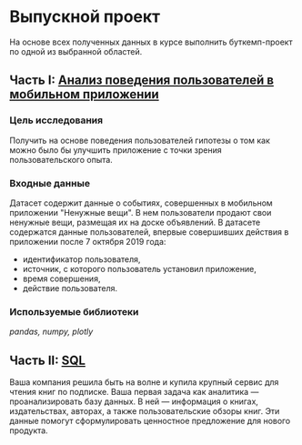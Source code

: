 # Выпускной проект

На основе всех полученных данных в курсе выполнить буткемп-проект по одной из выбранной областей.

## Часть I: [Анализ поведения пользователей в мобильном приложении](https://github.com/IgorRatnikov/portfolio/blob/master/14_graduation_project/14_graduation_project_python.ipynb)

### Цель исследования

Получить на основе поведения пользователей гипотезы о том как можно было бы улучшить приложение с точки зрения пользовательского опыта.

### Входные данные

Датасет содержит данные о событиях, совершенных в мобильном приложении "Ненужные вещи". В нем пользователи продают свои ненужные вещи, размещая их на доске объявлений. В датасете содержатся данные пользователей, впервые совершивших действия в приложении после 7 октября 2019 года:   

- идентификатор пользователя,   
- источник, с которого пользователь установил приложение,   
- время совершения,   
- действие пользователя. 

### Используемые библиотеки

*pandas, numpy, plotly*


## Часть II: [SQL](https://github.com/IgorRatnikov/portfolio/blob/master/14_graduation_project/14_graduation_project_sql.ipynb)

Ваша компания решила быть на волне и купила крупный сервис для чтения книг по подписке. Ваша первая задача как аналитика — проанализировать базу данных. В ней — информация о книгах, издательствах, авторах, а также пользовательские обзоры книг. Эти данные помогут сформулировать ценностное предложение для нового продукта.